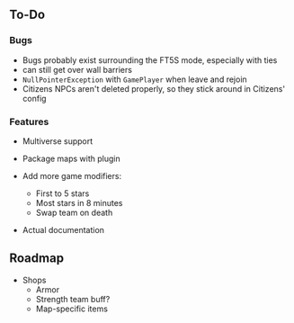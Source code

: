 ## To-Do

### Bugs

- Bugs probably exist surrounding the FT5S mode, especially with ties
- can still get over wall barriers
- `NullPointerException` with `GamePlayer` when leave and rejoin
- Citizens NPCs aren't deleted properly, so they stick around in Citizens' config

### Features

- Multiverse support
- Package maps with plugin
- Add more game modifiers:
    - First to 5 stars
    - Most stars in 8 minutes
    - Swap team on death

- Actual documentation

## Roadmap

- Shops
    - Armor
    - Strength team buff?
    - Map-specific items